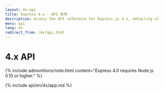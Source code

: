 ```yaml
---
layout: 4x-api
title: Express 4.x - API 参考
description: Access the API reference for Express.js 4.x, detailing all modules, methods, and properties for building web applications with this version.
menu: api
lang: en
redirect_from: /4x/api.html
---
```


<div id="api-doc" markdown="1">

  <h1>4.x API</h1>

{% include admonitions/note.html content="Express 4.0 requires Node.js 0.10 or higher." %}

<a id='app' class='h2'></a>
{% include api/en/4x/app.md %}

</div>
